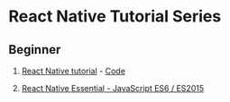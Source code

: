 # React Native Tutorial Series

## Beginner

1. [React Native tutorial](https://www.youtube.com/watch?v=kFEs5WB7NB0) - [Code](t1_helloworld/)

2. [React Native Essential - JavaScript ES6 / ES2015](https://youtu.be/7LnGAsErYYU)
